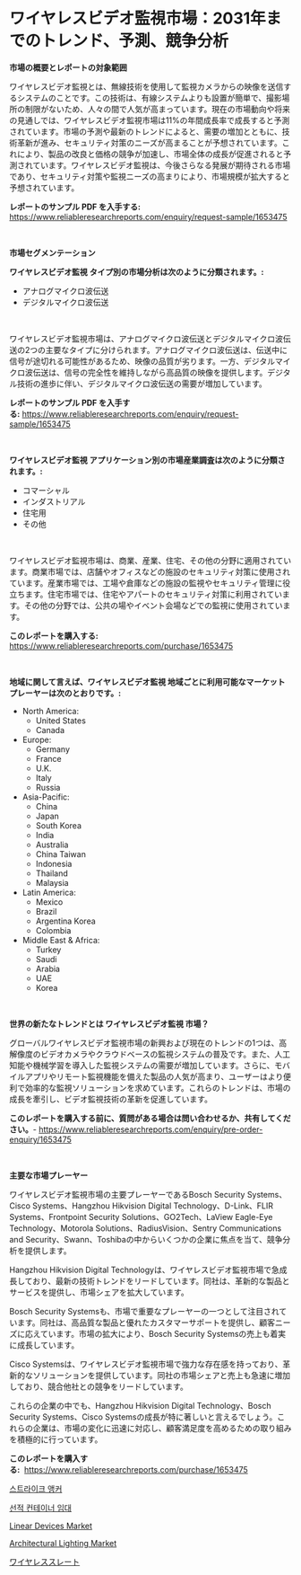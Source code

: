 <p><h1>ワイヤレスビデオ監視市場：2031年までのトレンド、予測、競争分析</h1></p><p><strong>市場の概要とレポートの対象範囲</strong></p>
<p><p>ワイヤレスビデオ監視とは、無線技術を使用して監視カメラからの映像を送信するシステムのことです。この技術は、有線システムよりも設置が簡単で、撮影場所の制限がないため、人々の間で人気が高まっています。現在の市場動向や将来の見通しでは、ワイヤレスビデオ監視市場は11%の年間成長率で成長すると予測されています。市場の予測や最新のトレンドによると、需要の増加とともに、技術革新が進み、セキュリティ対策のニーズが高まることが予想されています。これにより、製品の改良と価格の競争が加速し、市場全体の成長が促進されると予測されています。ワイヤレスビデオ監視は、今後さらなる発展が期待される市場であり、セキュリティ対策や監視ニーズの高まりにより、市場規模が拡大すると予想されています。</p></p>
<p><strong>レポートのサンプル PDF を入手する:</strong> <a href="https://www.reliableresearchreports.com/enquiry/request-sample/1653475">https://www.reliableresearchreports.com/enquiry/request-sample/1653475</a></p>
<p>&nbsp;</p>
<p><strong>市場セグメンテーション</strong></p>
<p><strong>ワイヤレスビデオ監視 タイプ別の市場分析は次のように分類されます。:</strong></p>
<p><ul><li>アナログマイクロ波伝送</li><li>デジタルマイクロ波伝送</li></ul></p>
<p>&nbsp;</p>
<p><p>ワイヤレスビデオ監視市場は、アナログマイクロ波伝送とデジタルマイクロ波伝送の2つの主要なタイプに分けられます。アナログマイクロ波伝送は、伝送中に信号が途切れる可能性があるため、映像の品質が劣ります。一方、デジタルマイクロ波伝送は、信号の完全性を維持しながら高品質の映像を提供します。デジタル技術の進歩に伴い、デジタルマイクロ波伝送の需要が増加しています。</p></p>
<p><strong>レポートのサンプル PDF を入手する:</strong>&nbsp;<a href="https://www.reliableresearchreports.com/enquiry/request-sample/1653475">https://www.reliableresearchreports.com/enquiry/request-sample/1653475</a></p>
<p>&nbsp;</p>
<p><strong> ワイヤレスビデオ監視 アプリケーション別の市場産業調査は次のように分類されます。:</strong></p>
<p><ul><li>コマーシャル</li><li>インダストリアル</li><li>住宅用</li><li>その他</li></ul></p>
<p>&nbsp;</p>
<p><p>ワイヤレスビデオ監視市場は、商業、産業、住宅、その他の分野に適用されています。商業市場では、店舗やオフィスなどの施設のセキュリティ対策に使用されています。産業市場では、工場や倉庫などの施設の監視やセキュリティ管理に役立ちます。住宅市場では、住宅やアパートのセキュリティ対策に利用されています。その他の分野では、公共の場やイベント会場などでの監視に使用されています。</p></p>
<p><strong>このレポートを購入する:</strong>&nbsp; <a href="https://www.reliableresearchreports.com/purchase/1653475">https://www.reliableresearchreports.com/purchase/1653475</a></p>
<p>&nbsp;</p>
<p><strong>地域に関して言えば、ワイヤレスビデオ監視 地域ごとに利用可能なマーケットプレーヤーは次のとおりです。:</strong></p>
<p><ul>
    <li>
        North America:
        <ul>
            <li>United States</li>
            <li>Canada</li>
        </ul>
    </li>
    <li>
        Europe:
        <ul>
            <li>Germany</li>
            <li>France</li>
            <li>U.K.</li>
            <li>Italy</li>
            <li>Russia</li>
        </ul>
    </li>
    <li>
        Asia-Pacific:
        <ul>
            <li>China</li>
            <li>Japan</li>
            <li>South Korea</li>
            <li>India</li>
            <li>Australia</li>
            <li>China Taiwan</li>
            <li>Indonesia</li>
            <li>Thailand</li>
            <li>Malaysia</li>
        </ul>
    </li>
    <li>
        Latin America:
        <ul>
            <li>Mexico</li>
            <li>Brazil</li>
            <li>Argentina Korea</li>
            <li>Colombia</li>
        </ul>
    </li>
    <li>
        Middle East & Africa:
        <ul>
            <li>Turkey</li>
            <li>Saudi</li>
            <li>Arabia</li>
            <li>UAE</li>
            <li>Korea</li>
        </ul>
    </li>
    </ul></p>
<p>&nbsp;</p>
<p><strong>世界の新たなトレンドとは ワイヤレスビデオ監視 市場？</strong></p>
<p><p>グローバルワイヤレスビデオ監視市場の新興および現在のトレンドの1つは、高解像度のビデオカメラやクラウドベースの監視システムの普及です。また、人工知能や機械学習を導入した監視システムの需要が増加しています。さらに、モバイルアプリやリモート監視機能を備えた製品の人気が高まり、ユーザーはより便利で効率的な監視ソリューションを求めています。これらのトレンドは、市場の成長を牽引し、ビデオ監視技術の革新を促進しています。</p></p>
<p><strong>このレポートを購入する前に、質問がある場合は問い合わせるか、共有してください。</strong>- <a href="https://www.reliableresearchreports.com/enquiry/pre-order-enquiry/1653475">https://www.reliableresearchreports.com/enquiry/pre-order-enquiry/1653475</a></p>
<p>&nbsp;</p>
<p><strong>主要な市場プレーヤー</strong></p>
<p><p>ワイヤレスビデオ監視市場の主要プレーヤーであるBosch Security Systems、Cisco Systems、Hangzhou Hikvision Digital Technology、D-Link、FLIR Systems、Frontpoint Security Solutions、GO2Tech、LaView Eagle-Eye Technology、Motorola Solutions、RadiusVision、Sentry Communications and Security、Swann、Toshibaの中からいくつかの企業に焦点を当て、競争分析を提供します。</p><p>Hangzhou Hikvision Digital Technologyは、ワイヤレスビデオ監視市場で急成長しており、最新の技術トレンドをリードしています。同社は、革新的な製品とサービスを提供し、市場シェアを拡大しています。</p><p>Bosch Security Systemsも、市場で重要なプレーヤーの一つとして注目されています。同社は、高品質な製品と優れたカスタマーサポートを提供し、顧客ニーズに応えています。市場の拡大により、Bosch Security Systemsの売上も着実に成長しています。</p><p>Cisco Systemsは、ワイヤレスビデオ監視市場で強力な存在感を持っており、革新的なソリューションを提供しています。同社の市場シェアと売上も急速に増加しており、競合他社との競争をリードしています。</p><p>これらの企業の中でも、Hangzhou Hikvision Digital Technology、Bosch Security Systems、Cisco Systemsの成長が特に著しいと言えるでしょう。これらの企業は、市場の変化に迅速に対応し、顧客満足度を高めるための取り組みを積極的に行っています。</p></p>
<p><strong>このレポートを購入する:</strong>&nbsp;&nbsp;<a href="https://www.reliableresearchreports.com/purchase/1653475">https://www.reliableresearchreports.com/purchase/1653475</a></p>
<p><p><a href="https://github.com/vdhdwjyp90142/Market-Research-Report-List-1/blob/main/66369159947.md">스트라이크 앵커</a></p><p><a href="https://github.com/OwenHamiytll568745/Market-Research-Report-List-1/blob/main/66098939948.md">선적 컨테이너 임대</a></p><p><a href="https://github.com/dringals/Market-Research-Report-List-3/blob/main/linear-devices-market.md">Linear Devices Market</a></p><p><a href="https://github.com/mharielmesa/Market-Research-Report-List-2/blob/main/architectural-lighting-market.md">Architectural Lighting Market</a></p><p><a href="https://github.com/sghwr779811674/Market-Research-Report-List-1/blob/main/606877710865.md">ワイヤレススレート</a></p></p>